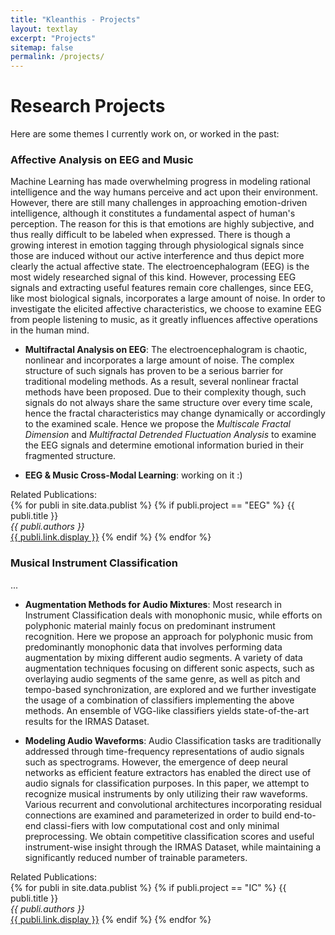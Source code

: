 ```yaml
---
title: "Kleanthis - Projects"
layout: textlay
excerpt: "Projects"
sitemap: false
permalink: /projects/
---
```


# Research Projects

Here are some themes I currently work on, or worked in the past:

### Affective Analysis on EEG and Music

Machine Learning has made overwhelming progress in modeling rational intelligence and the way humans perceive and act upon their environment. However, there are still many challenges in approaching emotion-driven intelligence, although it constitutes a fundamental aspect of human's perception. The reason for this is that emotions are highly subjective, and thus really difficult to be labeled when expressed. There is though a growing interest in emotion tagging through physiological signals since those are induced without our active interference and thus depict more clearly the actual affective state. The electroencephalogram (EEG) is the most widely researched signal of this kind. However, processing EEG signals and extracting useful features remain core challenges, since EEG, like most biological signals, incorporates a large amount of noise. In order to investigate the elicited affective characteristics, we choose to examine EEG from people listening to music, as it greatly influences affective operations in the human mind.

* **Multifractal Analysis on EEG**: The electroencephalogram is chaotic, nonlinear and incorporates a large amount of noise. The complex structure of such signals  has proven to be a serious barrier for traditional modeling methods. As a result, several nonlinear fractal methods have been proposed. Due to their complexity though, such signals do not always share the same structure over every time scale, hence the fractal characteristics may change dynamically or accordingly to the examined scale. Hence we propose the *Multiscale Fractal Dimension* and *Multifractal Detrended Fluctuation Analysis* to examine the EEG signals and determine emotional information buried in their fragmented structure.  

* **EEG & Music Cross-Modal Learning**: working on it :)  

Related Publications:  
{% for publi in site.data.publist %}
{% if publi.project == "EEG" %}
  {{ publi.title }} <br />
  <em>{{ publi.authors }} </em><br /><a href="{{ publi.link.url }}">{{ publi.link.display }}</a>
{% endif %}
{% endfor %}

### Musical Instrument Classification

...
* **Augmentation Methods for Audio Mixtures**: Most research in Instrument Classification deals with monophonic music, while efforts on polyphonic material mainly focus on predominant instrument recognition. Here we propose an approach for polyphonic music from predominantly monophonic data that involves performing data augmentation by mixing different audio segments. A variety of data augmentation techniques focusing on different sonic aspects, such as overlaying audio segments of the same genre, as well as pitch and tempo-based synchronization, are explored and we further investigate the usage of a combination of classifiers implementing the above methods. An ensemble of VGG-like classifiers yields state-of-the-art results for the IRMAS Dataset.

* **Modeling Audio Waveforms**: Audio Classification tasks are traditionally addressed through time-frequency representations of audio signals such as spectrograms. However, the emergence of deep neural networks as efficient feature extractors has enabled the direct use of audio signals for classification purposes. In this paper, we attempt to recognize musical instruments by only utilizing their raw waveforms. Various recurrent and convolutional architectures incorporating residual connections are examined and parameterized in order to build end-to-end classi-fiers with low computational cost and only minimal preprocessing. We obtain competitive classification scores and useful instrument-wise insight through the IRMAS Dataset, while maintaining a significantly reduced number of trainable parameters.

Related Publications:  
{% for publi in site.data.publist %}
{% if publi.project == "IC" %}
  {{ publi.title }} <br />
  <em>{{ publi.authors }} </em><br /><a href="{{ publi.link.url }}">{{ publi.link.display }}</a>
{% endif %}
{% endfor %}
